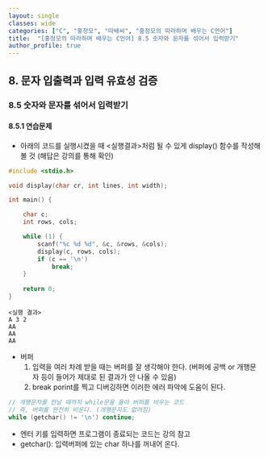 ```yaml
---
layout: single
classes: wide
categories: ["C", "홍정모", "따배씨", "홍정모의 따라하며 배우는 C언어"]
title:  "[홍정모의 따라하며 배우는 C언어] 8.5 숫자와 문자를 섞어서 입력받기"
author_profile: true
---
```


## 8. 문자 입출력과 입력 유효성 검증
### 8.5 숫자와 문자를 섞어서 입력받기
#### 8.5.1 연습문제
- 아래의 코드를 실행시켰을 때 <실행결과>처럼 될 수 있게 display() 함수를 작성해볼 것 (해답은 강의를 통해 확인)

```c
#include <stdio.h>

void display(char cr, int lines, int width);

int main() {

	char c;
	int rows, cols;

	while (1) {
		scanf("%c %d %d", &c, &rows, &cols);
		display(c, rows, cols);
		if (c == '\n')
			break;
	}
	 
	return 0;
}
```
```
<실행 결과>
A 3 2
AA
AA
AA
```
- 버퍼
  1. 입력을 여러 차례 받을 때는 버퍼를 잘 생각해야 한다. (버퍼에 공백 or 개행문자 등이 들어가 제대로 된 결과가 안 나올 수 있음)
  2. break porint를 찍고 디버깅하면 이러한 에러 파악에 도움이 된다.

```c
// 개행문자를 만날 때까지 while문을 돌아 버퍼를 비우는 코드
// 즉, 버퍼를 완전히 비운다. (개행문자도 없어짐)
while (getchar() != '\n') continue;
```
- 엔터 키를 입력하면 프로그램이 종료되는 코드는 강의 참고
- getchar(): 입력버퍼에 있는 char 하나를 꺼내어 온다.
